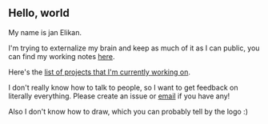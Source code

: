 ## Hello, world
My name is jan Elikan.

I'm trying to externalize my brain and keep as much of it as I can public, you can find my working notes [here](https://janelikan.github.io).

Here's the [list of projects that I'm currently working on](https://janelikan.github.io/now/).

I don't really know how to talk to people, so I want to get feedback on literally everything. Please create an issue or [email](mailto:janelikan@proton.me) if you have any!

Also I don't know how to draw, which you can probably tell by the logo :)
